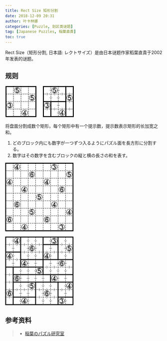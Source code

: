 ```yaml
---
title: Rect Size 矩形分割
date: 2018-12-09 20:31
author: 叶卡林娜
categories: [Puzzle, 划区类谜题]
tag: [Japanese Puzzles, 稲葉直貴]
toc: true
---
```


Rect Size（矩形分割, 日本語:  レクトサイズ）是由日本谜题作家稻葉直貴于2002年发表的谜题。

## 规则

![Rect Size 小型例题，作者：稲葉直貴](/images/rectsize.png)

将盘面分割成数个矩形，每个矩形中有一个提示数，提示数表示矩形的长加宽之和。

1. どのブロック内にも数字が一つずつ入るようにパズル面を長方形に分割する。
2. 数字はその数字を含むブロックの縦と横の長さの和を表す。

![Rect Size 例题，作者：稲葉直貴](/images/rectsize_e.png)

![Rect Size 例题解答](/images/rectsize_a.png)

## 参考资料

> - [稲葉のパズル研究室](http://inabapuzzle.com/honkaku/rect.html)